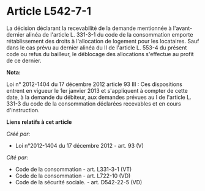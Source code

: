 # Article L542-7-1

La décision déclarant la recevabilité de la demande mentionnée à l'avant-dernier alinéa de l'article L. 331-3-1 du code de la
consommation  emporte rétablissement des droits à l'allocation de logement pour les  locataires. Sauf dans le cas prévu au
dernier alinéa du II de l'article  L. 553-4 du présent code ou refus du bailleur, le déblocage des  allocations s'effectue au
profit de ce dernier.

**Nota:**

Loi n° 2012-1404 du 17 décembre 2012 article 93 III : Ces dispositions entrent en vigueur le 1er janvier 2013 et s'appliquent
à compter de cette date, à la demande du débiteur, aux demandes prévues au I de l'article L. 331-3 du code de la consommation
déclarées recevables et en cours d'instruction.

**Liens relatifs à cet article**

_Créé par_:

  - Loi n°2012-1404 du 17 décembre 2012 - art. 93 (V)

_Cité par_:

  - Code de la consommation - art. L331-3-1 (VT)
  - Code de la consommation - art. L722-10 (VD)
  - Code de la sécurité sociale. - art. D542-22-5 (VD)
